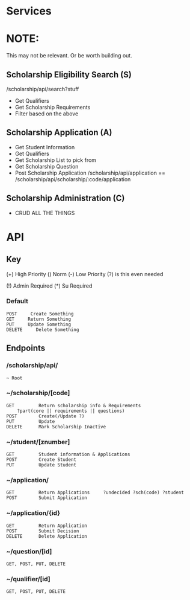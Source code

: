 # Services

# NOTE:
This may not be relevant. Or be worth building out. 

## Scholarship Eligibility Search (S)
/scholarship/api/search?stuff
 - Get Qualifiers
 - Get Scholarship Requirements
 - Filter based on the above

## Scholarship Application (A)
 - Get Student Information
 - Get Qualifiers
 - Get Scholarship List to pick from
 - Get Scholarship Question
 - Post Scholarship Application
 /scholarship/api/application == /scholarship/api/scholarship/:code/application

## Scholarship Administration (C)
 - CRUD ALL THE THINGS

# API
## Key
(+) High Priority
() Norm
(-) Low Priority
(?) is this even needed

(!) Admin Required
(*) Su Required

### Default
    POST     Create Something
    GET     Return Something
    PUT     Update Something 
    DELETE     Delete Something

## Endpoints

### /scholarship/api/
    ~ Root

### ~/scholarship/[code]
    GET         Return scholarship info & Requirements
        ?part(core || requirements || questions) 
    POST        Create(/Update ?)
    PUT         Update
    DELETE      Mark Scholarship Inactive

### ~/student/[znumber]
    GET         Student information & Applications
    POST        Create Student
    PUT         Update Student    

### ~/application/
    GET         Return Applications     ?undecided ?sch(code) ?student
    POST        Submit Application
### ~/application/{id}
    GET         Return Application
    POST        Submit Decision
    DELETE      Delete Application

### ~/question/[id]
    GET, POST, PUT, DELETE

### ~/qualifier/[id]
    GET, POST, PUT, DELETE
